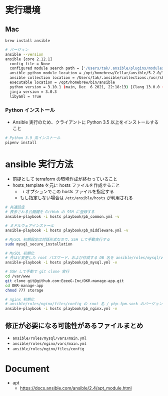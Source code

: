 # 実行環境

## Mac

```sh
brew install ansible

# バージョン
ansible --version
ansible [core 2.12.1]
  config file = None
  configured module search path = ['/Users/tak/.ansible/plugins/modules', '/usr/share/ansible/plugins/modules']
  ansible python module location = /opt/homebrew/Cellar/ansible/5.2.0/libexec/lib/python3.10/site-packages/ansible
  ansible collection location = /Users/tak/.ansible/collections:/usr/share/ansible/collections
  executable location = /opt/homebrew/bin/ansible
  python version = 3.10.1 (main, Dec  6 2021, 22:18:13) [Clang 13.0.0 (clang-1300.0.29.3)]
  jinja version = 3.0.3
  libyaml = True
```

### Python インストール

- Ansible 実行のため、クライアントに Python 3.5 以上をインストールすること

```sh
# Python 3.9 系インストール
pipenv install
```

# ansible 実行方法

- 前提として terraform の環境作成が終わっていること
- hosts_template を元に hosts ファイルを作成すること
  - `-i` オプションでこの hosts ファイルを指定する
  - もし指定しない場合は `/etc/ansible/hosts` が利用される

```sh
# 共通設定
# 表示される公開鍵を GitHub の SSH に登録する
ansible-playbook -i hosts playbook/pb_common.yml -v

# ミドルウェアインストール
ansible-playbook -i hosts playbook/pb_middleware.yml -v

# MySQL 初期設定は対話形式なので、SSH して手動実行する
sudo mysql_secure_installation

# MySQL 初期化
# 先ほど変更した root パスワード、および作成する DB 名を ansible/roles/mysql/vars/main.yml に反映する
ansible-playbook -i hosts playbook/pb_mysql.yml -v

# SSH して手動で git clone 実行
cd /var/www
git clone git@github.com:EeeeG-Inc/OKR-manage-app.git
cd OKR-manage-app
chmod 777 storage

# nginx 初期化
# ansible/roles/nginx/files/config の root 名 / php-fpm.sock のバージョンが合っているか確認すること
ansible-playbook -i hosts playbook/pb_nginx.yml -v
```

## 修正が必要になる可能性があるファイルまとめ

- `ansible/roles/mysql/vars/main.yml`
- `ansible/roles/nginx/vars/main.yml`
- `ansible/roles/nginx/files/config`

# Document

- apt
  - https://docs.ansible.com/ansible/2.4/apt_module.html
